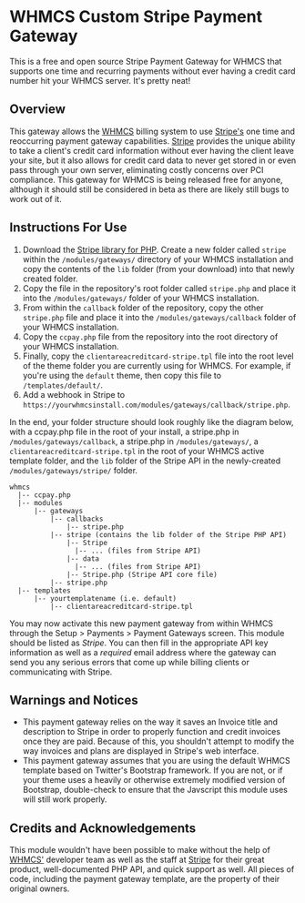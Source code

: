 WHMCS Custom Stripe Payment Gateway
============

This is a free and open source Stripe Payment Gateway for WHMCS that supports one time and recurring payments without ever having a credit card number hit your WHMCS server. It's pretty neat!

## Overview

This gateway allows the [WHMCS](http://www.whmcs.com) billing system to use [Stripe's](https://www.stripe.com) one time and reoccurring payment gateway capabilities. [Stripe](https://www.stripe.com) provides the unique ability to take a client's credit card information without ever having the client leave your site, but it also allows for credit card data to never get stored in or even pass through your own server, eliminating costly concerns over PCI compliance. This gateway for WHMCS is being released free for anyone, although it should still be considered in beta as there are likely still bugs to work out of it.

## Instructions For Use

1. Download the [Stripe library for PHP](https://github.com/stripe/stripe-php). Create a new folder called `stripe` within the `/modules/gateways/` directory of your WHMCS installation and copy the contents of the `lib` folder (from your download) into that newly created folder.
2. Copy the file in the repository's root folder called `stripe.php` and place it into the `/modules/gateways/` folder of your WHMCS installation.
3. From within the `callback` folder of the repository, copy the other `stripe.php` file and place it into the `/modules/gateways/callback` folder of your WHMCS installation.
4. Copy the `ccpay.php` file from the repository into the root directory of your WHMCS installation.
5. Finally, copy the `clientareacreditcard-stripe.tpl` file into the root level of the theme folder you are currently using for WHMCS. For example, if you're using the `default` theme, then copy this file to `/templates/default/`.
6. Add a webhook in Stripe to `https://yourwhmcsinstall.com/modules/gateways/callback/stripe.php`.

In the end, your folder structure should look roughly like the diagram below, with a ccpay.php file in the root of your install, a stripe.php in `/modules/gateways/callback`, a stripe.php in `/modules/gateways/`, a `clientareacreditcard-stripe.tpl` in the root of your WHMCS active template folder, and the `lib` folder of the Stripe API in the newly-created `/modules/gateways/stripe/` folder.

```
whmcs
  |-- ccpay.php
  |-- modules
  	  |-- gateways
  	  	  |-- callbacks
  	  	  	  |-- stripe.php
  	  	  |-- stripe (contains the lib folder of the Stripe PHP API)
  	  	  	  |-- Stripe
  	  	  	  	|-- ... (files from Stripe API)
  	  	  	  |-- data
  	  	  	  	|-- ... (files from Stripe API)
  	  	  	  |-- Stripe.php (Stripe API core file)
  	  	  |-- stripe.php
  |-- templates
  	  |-- yourtemplatename (i.e. default)
  	      |-- clientareacreditcard-stripe.tpl
 ```

You may now activate this new payment gateway from within WHMCS through the Setup > Payments > Payment Gateways screen. This module should be listed as *Stripe*. You can then fill in the appropriate API key information as well as a *required* email address where the gateway can send you any serious errors that come up while billing clients or communicating with Stripe.

## Warnings and Notices

+ This payment gateway relies on the way it saves an Invoice title and description to Stripe in order to properly function and credit invoices once they are paid. Because of this, you shouldn't attempt to modify the way invoices and plans are displayed in Stripe's web interface.
+ This payment gateway assumes that you are using the default WHMCS template based on Twitter's Bootstrap framework. If you are not, or if your theme uses a heavily or otherwise extremely modified version of Bootstrap, double-check to ensure that the Javscript this module uses will still work properly.

## Credits and Acknowledgements

This module wouldn't have been possible to make without the help of [WHMCS'](http://www.whmcs.com) developer team as well as the staff at [Stripe](https://www.stripe.com) for their great product, well-documented PHP API, and quick support as well. All pieces of code, including the payment gateway template, are the property of their original owners.
